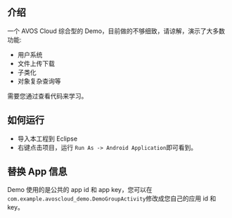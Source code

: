 ## 介绍

一个 AVOS Cloud 综合型的 Demo，目前做的不够细致，请谅解，演示了大多数功能:

* 用户系统
* 文件上传下载
* 子类化
* 对象复杂查询等

需要您通过查看代码来学习。


## 如何运行

* 导入本工程到 Eclipse
* 右键点击项目，运行 `Run As -> Android Application`即可看到。

## 替换 App 信息

Demo 使用的是公共的 app id 和 app key，您可以在`com.example.avoscloud_demo.DemoGroupActivity`修改成您自己的应用 id 和 key。
